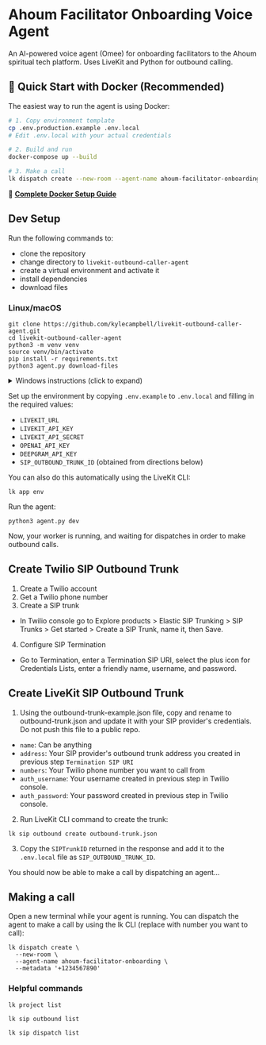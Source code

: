 # Ahoum Facilitator Onboarding Voice Agent

An AI-powered voice agent (Omee) for onboarding facilitators to the Ahoum spiritual tech platform. Uses LiveKit and Python for outbound calling.

## 🚀 Quick Start with Docker (Recommended)

The easiest way to run the agent is using Docker:

```bash
# 1. Copy environment template
cp .env.production.example .env.local
# Edit .env.local with your actual credentials

# 2. Build and run
docker-compose up --build

# 3. Make a call
lk dispatch create --new-room --agent-name ahoum-facilitator-onboarding --metadata '+1234567890'
```

📖 **[Complete Docker Setup Guide](DOCKER.md)**

## Dev Setup

Run the following commands to:
- clone the repository
- change directory to `livekit-outbound-caller-agent`
- create a virtual environment and activate it
- install dependencies
- download files

### Linux/macOS
```console
git clone https://github.com/kylecampbell/livekit-outbound-caller-agent.git
cd livekit-outbound-caller-agent
python3 -m venv venv
source venv/bin/activate
pip install -r requirements.txt
python3 agent.py download-files
```

<details>
  <summary>Windows instructions (click to expand)</summary>
  
```cmd
:: Windows (CMD/PowerShell)
cd livekit-outbound-caller-agent
python3 -m venv venv
venv\Scripts\activate
pip install -r requirements.txt
```
</details>


Set up the environment by copying `.env.example` to `.env.local` and filling in the required values:

- `LIVEKIT_URL`
- `LIVEKIT_API_KEY`
- `LIVEKIT_API_SECRET`
- `OPENAI_API_KEY`
- `DEEPGRAM_API_KEY`
- `SIP_OUTBOUND_TRUNK_ID` (obtained from directions below)

You can also do this automatically using the LiveKit CLI:

```console
lk app env
```

Run the agent:

```console
python3 agent.py dev
```

Now, your worker is running, and waiting for dispatches in order to make outbound calls.

## Create Twilio SIP Outbound Trunk
1. Create a Twilio account
2. Get a Twilio phone number
3. Create a SIP trunk
- In Twilio console go to Explore products > Elastic SIP Trunking > SIP Trunks > Get started > Create a SIP Trunk, name it, then Save.
4. Configure SIP Termination
- Go to Termination, enter a Termination SIP URI, select the plus icon for Credentials Lists, enter a friendly name, username, and password.

## Create LiveKit SIP Outbound Trunk
1. Using the outbound-trunk-example.json file, copy and rename to outbound-trunk.json and update it with your SIP provider's credentials. Do not push this file to a public repo.
- `name`: Can be anything
- `address`: Your SIP provider's outbound trunk address you created in previous step `Termination SIP URI`
- `numbers`: Your Twilio phone number you want to call from
- `auth_username`: Your username created in previous step in Twilio console.
- `auth_password`: Your password created in previous step in Twilio console.
2. Run LiveKit CLI command to create the trunk:
```console
lk sip outbound create outbound-trunk.json
```
3. Copy the `SIPTrunkID` returned in the response and add it to the `.env.local` file as `SIP_OUTBOUND_TRUNK_ID`.

You should now be able to make a call by dispatching an agent...

## Making a call
Open a new terminal while your agent is running. You can dispatch the agent to make a call by using the lk CLI (replace with number you want to call):

```console
lk dispatch create \
  --new-room \
  --agent-name ahoum-facilitator-onboarding \
  --metadata '+1234567890'
```

### Helpful commands

```console
lk project list
```

```console
lk sip outbound list
```

```console
lk sip dispatch list
```

